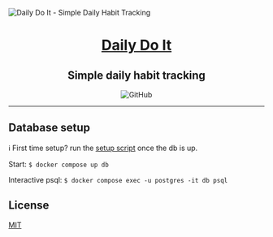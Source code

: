 ![Daily Do It - Simple Daily Habit Tracking](https://dailydoit.online/img/og-v1.jpg)

<div align='center'>
  <h1><a href="https://dailydoit.online/">Daily Do It</a></h1>
  <h2>Simple daily habit tracking</h2>
  <img alt="GitHub" src="https://img.shields.io/github/license/ollieri3/daily-do-it">
</div>

---

## Database setup

ℹ️ First time setup? run the [setup script](/db/setup.js) once the db is up.

Start: `$ docker compose up db`

Interactive psql: `$ docker compose exec -u postgres -it db psql`

## License

[MIT](LICENSE)
